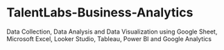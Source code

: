 # TalentLabs-Business-Analytics
Data Collection, Data Analysis and Data Visualization using Google Sheet, Microsoft Excel, Looker Studio, Tableau, Power BI and Google Analytics
